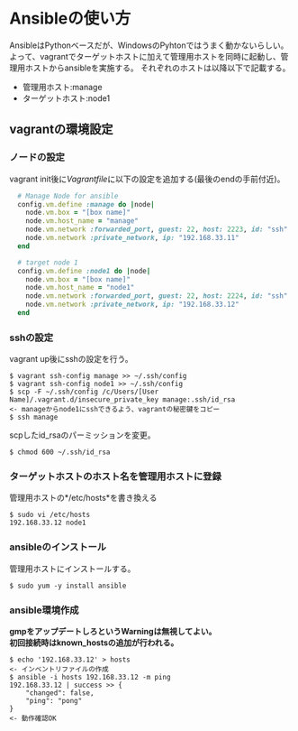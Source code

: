# Ansibleの使い方

AnsibleはPythonベースだが、WindowsのPyhtonではうまく動かないらしい。  
よって、vagrantでターゲットホストに加えて管理用ホストを同時に起動し、管理用ホストからansibleを実施する。
それぞれのホストは以降以下で記載する。
* 管理用ホスト:manage
* ターゲットホスト:node1

## vagrantの環境設定

### ノードの設定
vagrant init後に*Vagrantfile*に以下の設定を追加する(最後のendの手前付近)。

```rb
  # Manage Node for ansible
  config.vm.define :manage do |node|
    node.vm.box = "[box name]"
    node.vm.host_name = "manage"
    node.vm.network :forwarded_port, guest: 22, host: 2223, id: "ssh"
    node.vm.network :private_network, ip: "192.168.33.11"
  end

  # target node 1
  config.vm.define :node1 do |node|
    node.vm.box = "[box name]"
    node.vm.host_name = "node1"
    node.vm.network :forwarded_port, guest: 22, host: 2224, id: "ssh"
    node.vm.network :private_network, ip: "192.168.33.12"
  end
```

### sshの設定

vagrant up後にsshの設定を行う。

```console
$ vagrant ssh-config manage >> ~/.ssh/config
$ vagrant ssh-config node1 >> ~/.ssh/config
$ scp -F ~/.ssh/config /c/Users/[User Name]/.vagrant.d/insecure_private_key manage:.ssh/id_rsa
<- manageからnode1にsshできるよう、vagrantの秘密鍵をコピー
$ ssh manage
```

scpしたid_rsaのパーミッションを変更。

```console
$ chmod 600 ~/.ssh/id_rsa
```

### ターゲットホストのホスト名を管理用ホストに登録

管理用ホストの*/etc/hosts*を書き換える

```console
$ sudo vi /etc/hosts
192.168.33.12 node1
```

### ansibleのインストール

管理用ホストにインストールする。

```console
$ sudo yum -y install ansible
```

### ansible環境作成

**gmpをアップデートしろというWarningは無視してよい。  
  初回接続時はknown_hostsの追加が行われる。**

```console
$ echo '192.168.33.12' > hosts
<- インベントリファイルの作成
$ ansible -i hosts 192.168.33.12 -m ping
192.168.33.12 | success >> {
    "changed": false,
    "ping": "pong"
}
<- 動作確認OK
```


